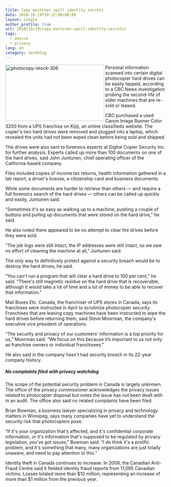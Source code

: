 ```yaml
---
title: Copy machines spill identity secrets
date: 2010-10-19T19:22:00+00:00
layout: single
author_profile: true
url: 2010/10/19/copy-machines-spill-identity-secrets/
tags:
  - advice
  - privacy
lang: en
category: techblog
---
```

[<img title="photocopy-istock-306" border="0" alt="photocopy-istock-306" align="left" src="http://lh5.ggpht.com/_vaUVXcmC3OI/TL3o8WHGhgI/AAAAAAAACw0/MZmJlbgXHzg/photocopy-istock-306_thumb%5B3%5D.jpg?imgmax=800" width="310" height="176" />](http://lh3.ggpht.com/_vaUVXcmC3OI/TL3o2cEgoYI/AAAAAAAACww/lTWMc_elUxM/s1600-h/photocopy-istock-306%5B5%5D.jpg)Personal information scanned into certain digital photocopier hard drives can be easily tapped, according to a CBC News investigation probing the second-life of older machines that are re-sold or leased.

CBC purchased a used Canon Image Runner Color 3200 from a UPS franchise on Kijiji, an online classifieds website. The copier's two hard drives were removed and plugged into a laptop, which revealed the units had not been wiped clean before being sold and shipped.

The drives were also sent to forensics experts at Digital Copier Security Inc. for further analysis. Experts called up more than 100 documents on one of the hard drives, said John Juntunen, chief operating officer of the California-based company.

Files included copies of income tax returns, health information gathered in a lab report, a driver's license, a citizenship card and business documents.

While some documents are harder to retrieve than others — and require a full forensics search of the hard drives — others can be called up quickly and easily, Juntunen said.

&#8220;Sometimes it's as easy as walking up to a machine, pushing a couple of buttons and pulling up documents that were stored on the hard drive,&#8221; he said.

He also noted there appeared to be no attempt to clear the drives before they were sold.

&#8220;The job logs were still intact, the IP addresses were still intact, so we saw no effort of cleaning the machine at all,&#8221; Juntunen said.

The only way to definitively protect against a security breach would be to destroy the hard drives, he said.

&#8220;You can't run a program that will clear a hard drive to 100 per cent,&#8221; he said. &#8220;There's still magnetic residue on the hard drive that is recoverable, although it would take a lot of time and a lot of money to be able to recover that information.&#8221;

Mail Boxes Etc. Canada, the franchiser of UPS stores in Canada, says its franchises were instructed in April to scrutinize photocopier security. Franchises that are leasing copy machines have been instructed to wipe the hard drives before returning them, said Steve Moorman, the company's executive vice president of operations.

&#8220;The security and privacy of our customers’ information is a top priority for us,&#8221; Moorman said. &#8220;We focus on this because it’s important to us not only as franchise owners or individual franchisees.&#8221;

He also said in the company hasn't had security breach in its 22-year company history.

##### No complaints filed with privacy watchdog

The scope of the potential security problem in Canada is largely unknown. The office of the privacy commissioner acknowledges the privacy issues related to photocopier disposal but notes the issue has not been dealt with in an audit. The office also said no related complaints have been filed.

Brian Bowman, a business lawyer specializing in privacy and technology matters in Winnipeg, says many companies have yet to understand the security risk that photocopiers pose.

&#8220;If it's your organization that's affected, and it's confidential corporate information, or it's information that's supposed to be regulated by privacy legislation, you've got issues,&#8221; Bowman said. &#8220;I do think it's a prolific problem, and it's something that many, many organizations are just totally unaware, and need to pay attention to this.&#8221;

Identity theft in Canada continues to increase. In 2009, the Canadian Anti-Fraud Centre said it fielded identity fraud reports from 11,095 Canadian victims. Losses totaled more than $10 million, representing an increase of more than $1 million from the previous year.